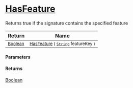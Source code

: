 # [HasFeature](./Signature-100663446.md)

Returns true if the signature contains the specified feature

| Return | Name | 
| --- | --- | 
| <sub>[Boolean](https://docs.microsoft.com/en-us/dotnet/api/System.Boolean)</sub>| <sub>[HasFeature](./Signature-100663446.md) ( [`String`](https://docs.microsoft.com/en-us/dotnet/api/System.String) featureKey )</sub>| <br>


#### Parameters

#### Returns
[Boolean](https://docs.microsoft.com/en-us/dotnet/api/System.Boolean)